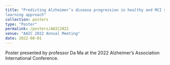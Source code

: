 ```yaml
---
title: "Predicting Alzheimer’s disease progression in healthy and MCI subjects using multi-modal deep
learning approach"
collection: posters
type: "Poster"
permalink: /posters/AAIC2022
venue: "AAIC 2022 Annual Meeting"
date: 2022-08-01
---
```

Poster presented by professor Da Ma at the 2022 Alzheimer’s Association International Conference.
